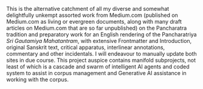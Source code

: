 This is the alternative catchment of all my diverse and somewhat delightfully unkempt assorted work from Medium.com (published on Medium.com as living or evergreen documents, along with many draft articles on Medium.com that are so far unpublished) on the Pancharatra tradition and preparatory work for an English rendering of the Pancharatriya *Sri Gautamiya Mahatantram*, with extensive Frontmatter and Introduction, original Sanskrit text, critical apparatus, interlinear annotations, commentary and other incidentals. I will endeavour to manually update both sites in due course. This project auspice contains manifold subprojects, not least of which is a cascade and swarm of intelligent AI agents and coded system to assist in corpus management and Generative AI assistance in working with the corpus.
